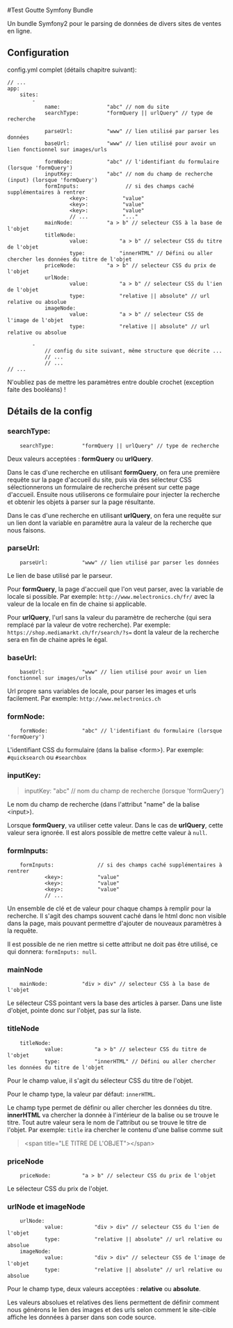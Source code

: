 #Test Goutte Symfony Bundle

Un bundle Symfony2 pour le parsing de données de divers sites de ventes en ligne.

## Configuration

config.yml complet (détails chapitre suivant):
```
// ...
app:
    sites:
        -
            name:               "abc" // nom du site
            searchType:         "formQuery || urlQuery" // type de recherche

            parseUrl:           "www" // lien utilisé par parser les données
            baseUrl:            "www" // lien utilisé pour avoir un lien fonctionnel sur images/urls

            formNode:           "abc" // l'identifiant du formulaire (lorsque 'formQuery')
            inputKey:           "abc" // nom du champ de recherche (input) (lorsque 'formQuery')
            formInputs:               // si des champs caché supplémentaires à rentrer
                    <key>:           "value"
                    <key>:           "value"
                    <key>:           "value"
                    // ...           "..."
            mainNode:           "a > b" // selecteur CSS à la base de l'objet
            titleNode:
                    value:          "a > b" // selecteur CSS du titre de l'objet
                    type:           "innerHTML" // Défini ou aller chercher les données du titre de l'objet
            priceNode:          "a > b" // selecteur CSS du prix de l'objet
            urlNode:
                    value:          "a > b" // selecteur CSS du l'ien de l'objet
                    type:           "relative || absolute" // url relative ou absolue
            imageNode:
                    value:          "a > b" // selecteur CSS de l'image de l'objet
                    type:           "relative || absolute" // url relative ou absolue

        -
            // config du site suivant, même structure que décrite ...
            // ...
            // ...
// ...
```

N'oubliez pas de mettre les paramètres entre double crochet (exception faite des booléans) !


## Détails de la config

### searchType:
```
    searchType:         "formQuery || urlQuery" // type de recherche
```

Deux valeurs acceptées : **formQuery** ou  **urlQuery**.

Dans le cas d'une recherche en utilisant **formQuery**, on fera une première requête sur la page d'accueil du site,
puis via des sélecteur CSS sélectionnerons un formulaire de recherche présent sur cette page d'accueil.
Ensuite nous utiliserons ce formulaire pour injecter la recherche et obtenir les objets à parser sur la page résultante.

Dans le cas d'une recherche en utilisant **urlQuery**, on fera une requête sur un lien dont la variable en paramêtre
aura la valeur de la recherche que nous faisons.

### parseUrl:
```
    parseUrl:           "www" // lien utilisé par parser les données
```

Le lien de base utilisé par le parseur.

Pour **formQuery**, la page d'accueil que l'on veut parser, avec la variable de locale si possible.
Par exemple: `http://www.melectronics.ch/fr/` avec la valeur de la locale en fin de chaine si applicable.

Pour **urlQuery**, l'url sans la valeur du paramètre de recherche (qui sera remplacé par la valeur de votre recherche).
Par exemple: `https://shop.mediamarkt.ch/fr/search/?s=` dont la valeur de la recherche sera en fin de chaine après le égal.

### baseUrl:
```
    baseUrl:            "www" // lien utilisé pour avoir un lien fonctionnel sur images/urls
```

Url propre sans variables de locale, pour parser les images et urls facilement. Par exemple: `http://www.melectronics.ch`

### formNode:
```
    formNode:           "abc" // l'identifiant du formulaire (lorsque 'formQuery')
```

L'identifiant CSS du formulaire (dans la balise \<form\>).
Par exemple: `#quicksearch` ou `#searchbox`

### inputKey:
>inputKey: "abc" // nom du champ de recherche (lorsque 'formQuery')

Le nom du champ de recherche (dans l'attribut "name" de la balise \<input\>).

Lorsque **formQuery**, va utiliser cette valeur. Dans le cas de **urlQuery**, cette valeur sera ignorée.
Il est alors possible de mettre cette valeur à `null`.

### formInputs:
```
    formInputs:              // si des champs caché supplémentaires à rentrer
            <key>:           "value"
            <key>:           "value"
            <key>:           "value"
            // ...
```

Un ensemble de clé et de valeur pour chaque champs à remplir pour la recherche. Il s'agit des champs souvent caché dans le html
donc non visible dans la page, mais pouvant permettre d'ajouter de nouveaux paramètres à la requête.

Il est possible de ne rien mettre si cette attribut ne doit pas être utilisé, ce qui donnera: `formInputs: null`.

### mainNode
```
    mainNode:           "div > div" // selecteur CSS à la base de l'objet
```
Le sélecteur CSS pointant vers la base des articles à parser. Dans une liste d'objet, pointe donc sur l'objet, pas sur la liste.

### titleNode
```
    titleNode:
            value:          "a > b" // selecteur CSS du titre de l'objet
            type:           "innerHTML" // Défini ou aller chercher les données du titre de l'objet
```

Pour le champ value, il s'agit du sélecteur CSS du titre de l'objet.

Pour le champ type, la valeur par défaut: `innerHTML`.

Le champ type permet de définir ou aller chercher les données du titre. **innerHTML** va chercher la donnée à l'intérieur de la balise
ou se trouve le titre. Tout autre valeur sera le nom de l'attribut ou se trouve le titre de l'objet.
Par exemple: `title` ira chercher le contenu d'une balise comme suit
> \<span title="LE TITRE DE L'OBJET"\>\</span\>

### priceNode
```
    priceNode:          "a > b" // selecteur CSS du prix de l'objet
```

Le sélecteur CSS du prix de l'objet.

### urlNode et imageNode
```
    urlNode:
            value:          "div > div" // selecteur CSS du l'ien de l'objet
            type:           "relative || absolute" // url relative ou absolue
    imageNode:
            value:          "div > div" // selecteur CSS de l'image de l'objet
            type:           "relative || absolute" // url relative ou absolue
```

Pour le champ type, deux valeurs acceptées : **relative** ou  **absolute**.

Les valeurs absolues et relatives des liens permettent de définir comment nous générons le lien des images et des urls
selon comment le site-cible affiche les données à parser dans son code source.